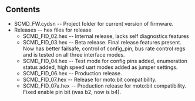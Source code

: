 Contents
-----------

* SCMD_FW.cydsn -- Project folder for current version of firmware.
* Releases -- hex files for release
  * SCMD_FID_02.hex -- Internal release, lacks self diagnostics features
  * SCMD_FID_03.hex -- Beta release.  Final release features present.  Now has better failsafe, control of config_pin, bus rate control regs and is tested on all three interface modes.
  * SCMD_FID_04.hex -- Test mode for config pins added, enumeration status added, high speed uart modes added as jumper settings.
  * SCMD_FID_06.hex -- Production release.
  * SCMD_FID_07.hex -- Release for moto:bit compatibility.
  * SCMD_FID_07a.hex -- Production release for moto:bit compatibility.  Fixed enable pin bit (was b2, now is b4).
